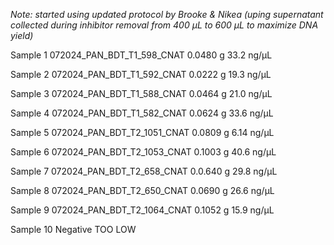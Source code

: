 *Note: started using updated protocol by Brooke & Nikea (uping supernatant collected during inhibitor removal from 400 μL to 600 μL to maximize DNA yield)* 

Sample 1 
072024_PAN_BDT_T1_598_CNAT
0.0480 g
33.2 ng/μL

Sample 2
072024_PAN_BDT_T1_592_CNAT
0.0222 g
19.3 ng/μL

Sample 3
072024_PAN_BDT_T1_588_CNAT
0.0464 g
21.0 ng/μL

Sample 4
072024_PAN_BDT_T1_582_CNAT
0.0624 g
33.6 ng/μL

Sample 5 
072024_PAN_BDT_T2_1051_CNAT
0.0809 g
6.14 ng/μL

Sample 6
072024_PAN_BDT_T2_1053_CNAT
0.1003 g
40.6 ng/μL

Sample 7 
072024_PAN_BDT_T2_658_CNAT
0.0.640 g
29.8 ng/μL

Sample 8 
072024_PAN_BDT_T2_650_CNAT
0.0690 g
26.6 ng/μL

Sample 9 
072024_PAN_BDT_T2_1064_CNAT
0.1052 g
15.9 ng/μL

Sample 10
Negative 
TOO LOW